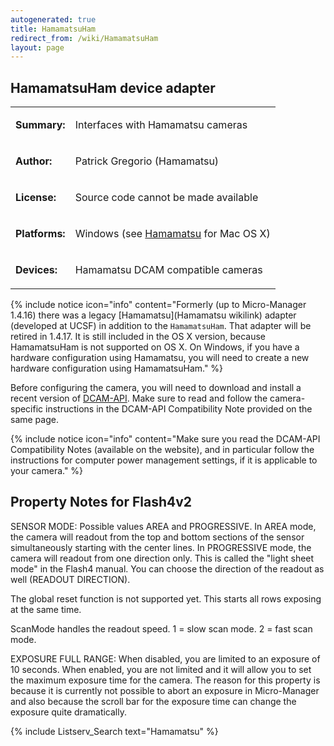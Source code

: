 ```yaml
---
autogenerated: true
title: HamamatsuHam
redirect_from: /wiki/HamamatsuHam
layout: page
---
```


## HamamatsuHam device adapter

<table>
<tr>
<td markdown="1">

**Summary:**

</td>
<td markdown="1">

Interfaces with Hamamatsu cameras

</td>
</tr>
<tr>
<td markdown="1">

**Author:**

</td>
<td markdown="1">

Patrick Gregorio (Hamamatsu)

</td>
</tr>
<tr>
<td markdown="1">

**License:**

</td>
<td markdown="1">

Source code cannot be made available

</td>
</tr>
<tr>
<td markdown="1">

**Platforms:**

</td>
<td markdown="1">

Windows (see [Hamamatsu](Hamamatsu "wikilink") for Mac OS X)

</td>
</tr>
<tr>
<td markdown="1">

**Devices:**

</td>
<td markdown="1">

Hamamatsu DCAM compatible cameras

</td>
</tr>
</table>

{% include notice icon="info" content="Formerly (up to Micro-Manager 1.4.16) there was a
legacy [Hamamatsu](Hamamatsu wikilink) adapter (developed at UCSF) in
addition to the `HamamatsuHam`. That adapter will be retired in 1.4.17.
It is still included in the OS X version, because HamamatsuHam is not
supported on OS X. On Windows, if you have a hardware configuration
using Hamamatsu, you will need to create a new hardware configuration
using HamamatsuHam." %}

Before configuring the camera, you will need to download and install a
recent version of [DCAM-API](http://www.dcamapi.com/). Make sure to read
and follow the camera-specific instructions in the DCAM-API
Compatibility Note provided on the same page.

{% include notice icon="info" content="Make sure you read the DCAM-API Compatibility Notes (available on the website), and in particular follow the instructions for computer power management settings, if it is applicable to your camera." %}

## Property Notes for Flash4v2

SENSOR MODE: Possible values AREA and PROGRESSIVE. In AREA mode, the
camera will readout from the top and bottom sections of the sensor
simultaneously starting with the center lines. In PROGRESSIVE mode, the
camera will readout from one direction only. This is called the "light
sheet mode" in the Flash4 manual. You can choose the direction of the
readout as well (READOUT DIRECTION).

The global reset function is not supported yet. This starts all rows
exposing at the same time.

ScanMode handles the readout speed. 1 = slow scan mode. 2 = fast scan
mode.

EXPOSURE FULL RANGE: When disabled, you are limited to an exposure of 10
seconds. When enabled, you are not limited and it will allow you to set
the maximum exposure time for the camera. The reason for this property
is because it is currently not possible to abort an exposure in
Micro-Manager and also because the scroll bar for the exposure time can
change the exposure quite dramatically.

{% include Listserv_Search text="Hamamatsu" %}
